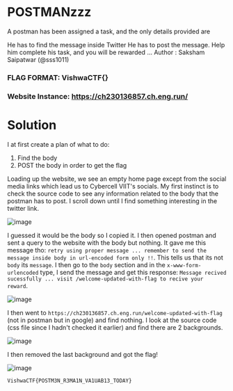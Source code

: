 POSTMANzzz
=

A postman has been assigned a task, and the only details provided are

He has to find the message inside Twitter
He has to post the message. Help him complete his task, and you will be rewarded ...
Author : Saksham Saipatwar (@sss1011)

### FLAG FORMAT: VishwaCTF{}
### Website Instance: https://ch230136857.ch.eng.run/

Solution
=

I at first create a plan of what to do:
1) Find the body
2) POST the body in order to get the flag

Loading up the website, we see an empty home page except from the social media links which lead us to Cybercell VIIT's socials. My first instinct is to check the source code to see any information related to the body that the postman has to post. I scroll down until I find something interesting in the twitter link. 

![image](https://github.com/Apzyte-Gamer/VishwaCTF-Mini-2024/assets/71684682/b653b0ce-7723-4f6c-a798-cafc9085d1f4)

I guessed it would be the body so I copied it. I then opened postman and sent a query to the website with the body but nothing. It gave me this message tho: `retry using proper message ... remember to send the message inside body in url-encoded form only !!`. This tells us that its not `body` its `message`. I then go to the `body` section and in the `x-www-form-urlencoded` type, I send the message and get this response: `Message recived sucessfully ... visit /welcome-updated-with-flag to recive your reward`.

![image](https://github.com/Apzyte-Gamer/VishwaCTF-Mini-2024/assets/71684682/dfcac60d-0558-47d1-b71f-41758f7da108)

I then went to `https://ch230136857.ch.eng.run/welcome-updated-with-flag` (not in postman but in google) and find nothing. I look at the source code (css file since I hadn't checked it earlier) and find there are 2 backgrounds.

![image](https://github.com/Apzyte-Gamer/VishwaCTF-Mini-2024/assets/71684682/d639e3e3-4ee1-4fcf-a8cc-2c0ea2864833)

I then removed the last background and got the flag!

![image](https://github.com/Apzyte-Gamer/VishwaCTF-Mini-2024/assets/71684682/474b62a9-0510-42b2-8bbb-246952c21e3c)

`VishwaCTF{POSTM3N_R3MA1N_VA1UAB13_TODAY}`
